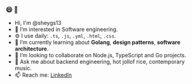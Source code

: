 ### 😄 👋

- Hi, I'm @sheygs13
- 🔭 I’m interested in Software engineering.
- ⚙️ I use daily: `.ts`, `.js`, `.yml`, `.html`, `.css`.
- 🌱 I’m currently learning about **Golang**, **design patterns**, **software architecture**.
- 👯 I’m looking to collaborate on Node.js, TypeScript and Go projects.
- 💬 Ask me about backend engineering, hot jollof rice, contemporary music.
- 📫 Reach me: [LinkedIn](https://www.linkedin.com/in/olusegun-ekoh-872932178/)

<!--
**sheygs13/sheygs13** is a ✨ _special_ ✨ repository because its `README.md` (this file) appears on your GitHub profile.
-->
